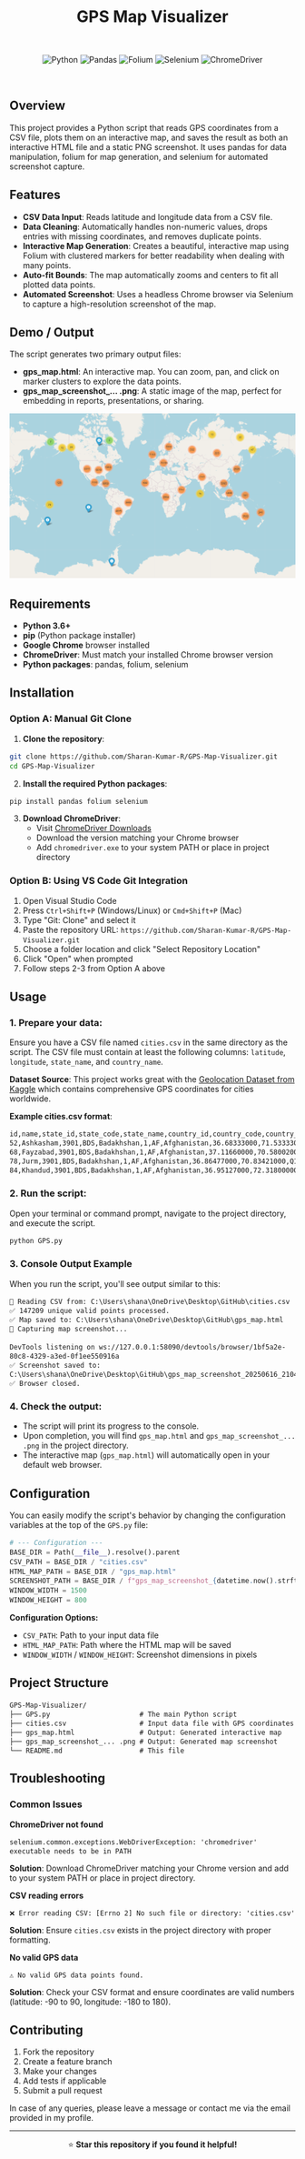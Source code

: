 <h1 align="center">GPS Map Visualizer</h1>

<br>
<p align="center">
  <img src="https://img.shields.io/badge/python-3670A0?style=for-the-badge&logo=python&logoColor=ffdd54" alt="Python">
  <img src="https://img.shields.io/badge/pandas-150458?style=for-the-badge&logo=pandas&logoColor=white" alt="Pandas">
  <img src="https://img.shields.io/badge/folium-77B829?style=for-the-badge&logo=leaflet&logoColor=white" alt="Folium">
  <img src="https://img.shields.io/badge/selenium-43B02A?style=for-the-badge&logo=selenium&logoColor=white" alt="Selenium">
  <img src="https://img.shields.io/badge/chromedriver-4285F4?style=for-the-badge&logo=googlechrome&logoColor=white" alt="ChromeDriver">
</p>
<br>

## Overview

This project provides a Python script that reads GPS coordinates from a CSV file, plots them on an interactive map, and saves the result as both an interactive HTML file and a static PNG screenshot. It uses pandas for data manipulation, folium for map generation, and selenium for automated screenshot capture.

## Features

- **CSV Data Input**: Reads latitude and longitude data from a CSV file.
- **Data Cleaning**: Automatically handles non-numeric values, drops entries with missing coordinates, and removes duplicate points.
- **Interactive Map Generation**: Creates a beautiful, interactive map using Folium with clustered markers for better readability when dealing with many points.
- **Auto-fit Bounds**: The map automatically zooms and centers to fit all plotted data points.
- **Automated Screenshot**: Uses a headless Chrome browser via Selenium to capture a high-resolution screenshot of the map.

## Demo / Output

The script generates two primary output files:

- **gps_map.html**: An interactive map. You can zoom, pan, and click on marker clusters to explore the data points.
- **gps_map_screenshot_... .png**: A static image of the map, perfect for embedding in reports, presentations, or sharing.

![alt text](https://github.com/Sharan-Kumar-R/GPS-Map-Visualizer/blob/main/Map_Plotted.png)

## Requirements

- **Python 3.6+**
- **pip** (Python package installer)
- **Google Chrome** browser installed
- **ChromeDriver**: Must match your installed Chrome browser version
- **Python packages**: pandas, folium, selenium

## Installation

### Option A: Manual Git Clone

1. **Clone the repository**:
```bash
git clone https://github.com/Sharan-Kumar-R/GPS-Map-Visualizer.git
cd GPS-Map-Visualizer
```

2. **Install the required Python packages**:
```bash
pip install pandas folium selenium
```

3. **Download ChromeDriver**:
   - Visit [ChromeDriver Downloads](https://chromedriver.chromium.org/)
   - Download the version matching your Chrome browser
   - Add `chromedriver.exe` to your system PATH or place in project directory

### Option B: Using VS Code Git Integration

1. Open Visual Studio Code
2. Press `Ctrl+Shift+P` (Windows/Linux) or `Cmd+Shift+P` (Mac)
3. Type "Git: Clone" and select it
4. Paste the repository URL: `https://github.com/Sharan-Kumar-R/GPS-Map-Visualizer.git`
5. Choose a folder location and click "Select Repository Location"
6. Click "Open" when prompted
7. Follow steps 2-3 from Option A above

## Usage

### 1. Prepare your data:
Ensure you have a CSV file named `cities.csv` in the same directory as the script.
The CSV file must contain at least the following columns: `latitude`, `longitude`, `state_name`, and `country_name`.

**Dataset Source**: This project works great with the [Geolocation Dataset from Kaggle](https://www.kaggle.com/datasets/liewyousheng/geolocation?resource=download) which contains comprehensive GPS coordinates for cities worldwide.

**Example cities.csv format**:
```csv
id,name,state_id,state_code,state_name,country_id,country_code,country_name,latitude,longitude,wikiDataId
52,Ashkasham,3901,BDS,Badakhshan,1,AF,Afghanistan,36.68333000,71.53333000,Q4805192
68,Fayzabad,3901,BDS,Badakhshan,1,AF,Afghanistan,37.11660000,70.58002000,Q156558
78,Jurm,3901,BDS,Badakhshan,1,AF,Afghanistan,36.86477000,70.83421000,Q10308323
84,Khandud,3901,BDS,Badakhshan,1,AF,Afghanistan,36.95127000,72.31800000,Q3290334
```

### 2. Run the script:
Open your terminal or command prompt, navigate to the project directory, and execute the script.

```bash
python GPS.py
```

### 3. Console Output Example
When you run the script, you'll see output similar to this:

```
📂 Reading CSV from: C:\Users\shana\OneDrive\Desktop\GitHub\cities.csv
✅ 147209 unique valid points processed.
✅ Map saved to: C:\Users\shana\OneDrive\Desktop\GitHub\gps_map.html
📸 Capturing map screenshot...

DevTools listening on ws://127.0.0.1:58090/devtools/browser/1bf5a2e-80c8-4329-a3ed-0f1ee550916a
✅ Screenshot saved to: C:\Users\shana\OneDrive\Desktop\GitHub\gps_map_screenshot_20250616_210420.png
✅ Browser closed.
```

### 4. Check the output:
- The script will print its progress to the console.
- Upon completion, you will find `gps_map.html` and `gps_map_screenshot_... .png` in the project directory.
- The interactive map (`gps_map.html`) will automatically open in your default web browser.

## Configuration

You can easily modify the script's behavior by changing the configuration variables at the top of the `GPS.py` file:

```python
# --- Configuration ---
BASE_DIR = Path(__file__).resolve().parent
CSV_PATH = BASE_DIR / "cities.csv"
HTML_MAP_PATH = BASE_DIR / "gps_map.html"
SCREENSHOT_PATH = BASE_DIR / f"gps_map_screenshot_{datetime.now().strftime('%Y%m%d_%H%M%S')}.png"
WINDOW_WIDTH = 1500
WINDOW_HEIGHT = 800
```

**Configuration Options:**
- `CSV_PATH`: Path to your input data file
- `HTML_MAP_PATH`: Path where the HTML map will be saved
- `WINDOW_WIDTH` / `WINDOW_HEIGHT`: Screenshot dimensions in pixels

## Project Structure

```
GPS-Map-Visualizer/
├── GPS.py                      # The main Python script
├── cities.csv                  # Input data file with GPS coordinates
├── gps_map.html                # Output: Generated interactive map
├── gps_map_screenshot_... .png # Output: Generated map screenshot
└── README.md                   # This file
```

## Troubleshooting

### Common Issues

**ChromeDriver not found**
```
selenium.common.exceptions.WebDriverException: 'chromedriver' executable needs to be in PATH
```
**Solution**: Download ChromeDriver matching your Chrome version and add to your system PATH or place in project directory.

**CSV reading errors**
```
❌ Error reading CSV: [Errno 2] No such file or directory: 'cities.csv'
```
**Solution**: Ensure `cities.csv` exists in the project directory with proper formatting.

**No valid GPS data**
```
⚠ No valid GPS data points found.
```
**Solution**: Check your CSV format and ensure coordinates are valid numbers (latitude: -90 to 90, longitude: -180 to 180).

## Contributing

1. Fork the repository
2. Create a feature branch
3. Make your changes
4. Add tests if applicable
5. Submit a pull request

In case of any queries, please leave a message or contact me via the email provided in my profile.

---

<p align="center">
⭐ <strong>Star this repository if you found it helpful!</strong>
</p>
